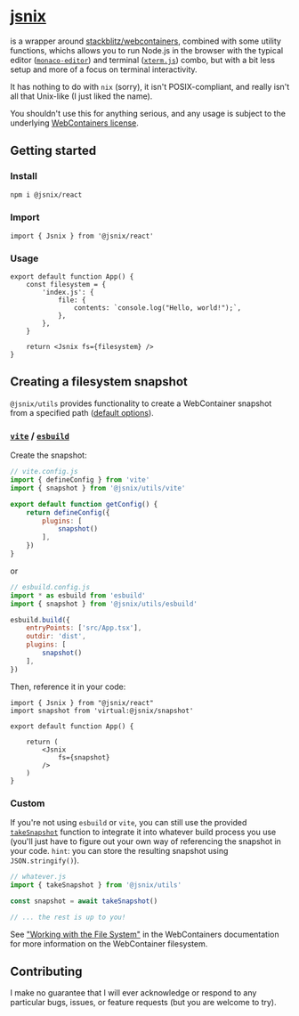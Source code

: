 # [jsnix](https://github.com/tbrockman/jsnix)

is a wrapper around [stackblitz/webcontainers](https://github.com/stackblitz/webcontainer-core), combined with some utility functions, whichs allows you to run Node.js in the browser with the typical editor ([`monaco-editor`](https://microsoft.github.io/monaco-editor/)) and terminal ([`xterm.js`](https://xtermjs.org/)) combo, but with a bit less setup and more of a focus on terminal interactivity.

It has nothing to do with `nix` (sorry), it isn't POSIX-compliant, and really isn't all that Unix-like (I just liked the name).

You shouldn't use this for anything serious, and any usage is subject to the underlying [WebContainers license](https://webcontainers.io/enterprise).

## Getting started

### Install

```sh
npm i @jsnix/react
```

### Import

```tsx
import { Jsnix } from '@jsnix/react'
```

### Usage

```tsx
export default function App() {
    const filesystem = {
        'index.js': {
            file: {
                contents: `console.log("Hello, world!");`,
            },
        },
    }

    return <Jsnix fs={filesystem} />
}
```

## Creating a filesystem snapshot

`@jsnix/utils` provides functionality to create a WebContainer snapshot from a specified path ([default options](packages/utils/snapshot.ts#L72)).

### [`vite`](packages/utils/vite.ts) / [`esbuild`](packages/utils/esbuild.ts)

Create the snapshot:

```js
// vite.config.js
import { defineConfig } from 'vite'
import { snapshot } from '@jsnix/utils/vite'

export default function getConfig() {
    return defineConfig({
        plugins: [
            snapshot()
        ],
    })
}
```

or

```js
// esbuild.config.js
import * as esbuild from 'esbuild'
import { snapshot } from '@jsnix/utils/esbuild'

esbuild.build({
    entryPoints: ['src/App.tsx'],
    outdir: 'dist',
    plugins: [
        snapshot()
    ],
})
```

Then, reference it in your code:

```tsx
import { Jsnix } from "@jsnix/react"
import snapshot from 'virtual:@jsnix/snapshot'

export default function App() {

    return (
        <Jsnix
            fs={snapshot}
        />
    )
}
```


### Custom

If you're not using `esbuild` or `vite`, you can still use the provided [`takeSnapshot`](packages/utils/snapshot.ts#L93) function to integrate it into whatever build process you use (you'll just have to figure out your own way of referencing the snapshot in your code. `hint`: you can store the resulting snapshot using `JSON.stringify()`).

```ts
// whatever.js
import { takeSnapshot } from '@jsnix/utils'

const snapshot = await takeSnapshot()

// ... the rest is up to you!
```

See ["Working with the File System"](https://webcontainers.io/guides/working-with-the-file-system) in the WebContainers documentation for more information on the WebContainer filesystem.

## Contributing

I make no guarantee that I will ever acknowledge or respond to any particular bugs, issues, or feature requests (but you are welcome to try).
